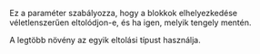 Ez a paraméter szabályozza, hogy a blokkok elhelyezkedése véletlenszerűen eltolódjon-e, és ha igen, melyik tengely mentén.

A legtöbb növény az egyik eltolási típust használja.